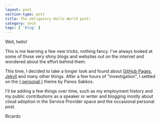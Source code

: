 ```yaml
---
layout: post
section-type: post
title: The obligatory Hello World post!
category: tech
tags: [ 'blog' ]
---
```


Well, hello!

This is me learning a few new tricks, nothing fancy. I've always looked at some of those very shiny blogs and websites out on the internet and wondered about the effort behind them.  

This time, I decided to take a longer look and found about [GitHub Pages][1], [Jekyll][2] and many other things.
After a few hours of "investigation", I settled on the [{ personal }][3] theme by Panos Sakkos.  

I'll be adding a few things over time, such as my employment history and my public contributions as a speaker or writer and blogging mostly about cloud adoption in the Service Provider space and the occasional personal post.  

Ricardo

[1]: https://pages.github.com/
[2]: https://jekyllrb.com
[3]: https://github.com/PanosSakkos/personal-jekyll-theme